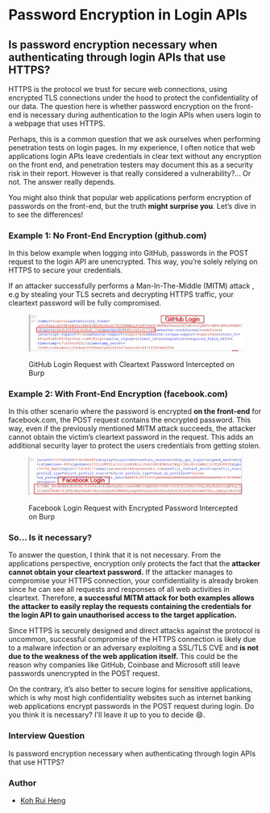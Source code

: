 # Password Encryption in Login APIs

## Is password encryption necessary when authenticating through login APIs that use HTTPS?

HTTPS is the protocol we trust for secure web connections, using encrypted TLS connections under the hood to protect the confidentiality of our data. The question here is whether password encryption on the front-end is necessary during authentication to the login APIs when users login to a webpage that uses HTTPS.

Perhaps, this is a common question that we ask ourselves when performing penetration tests on login pages. In my experience, I often notice that web applications login APIs leave credentials in clear text without any encryption on the front end, and penetration testers may document this as a security risk in their report. However is that really considered a vulnerability?... Or not. The answer really depends.

You might also think that popular web applications perform encryption of passwords on the front-end, but the truth **might surprise you**. Let’s dive in to see the differences!

### Example 1: No Front-End Encryption (github.com)

In this below example when logging into GitHub, passwords in the POST request to the login API are unencrypted. This way, you’re solely relying on HTTPS to secure your credentials.

If an attacker successfully performs a Man-In-The-Middle (MITM) attack , e.g by stealing your TLS secrets and decrypting HTTPS traffic, your cleartext password will be fully compromised.

<figure><img src="../.gitbook/assets/image (1).png" alt=""><figcaption><p>GitHub Login Request with Cleartext Password Intercepted on Burp</p></figcaption></figure>

### Example 2: With Front-End Encryption (facebook.com)

In this other scenario where the password is encrypted **on the front-end** for facebook.com, the POST request contains the encrypted password. This way, even if the previously mentioned MITM attack succeeds, the attacker cannot obtain the victim’s cleartext password in the request. This adds an additional security layer to protect the users credentials from getting stolen.

<figure><img src="../.gitbook/assets/image.png" alt=""><figcaption><p>Facebook Login Request with Encrypted Password Intercepted on Burp</p></figcaption></figure>

### **So… Is it necessary?**

To answer the question, I think that it is not necessary. From the applications perspective, encryption only protects the fact that the **attacker cannot obtain your cleartext password.** If the attacker manages to compromise your HTTPS connection, your confidentiality is already broken since he can see all requests and responses of all web activities in cleartext. Therefore, **a successful MITM attack for both examples allows the attacker to easily replay the requests containing the credentials for the login API to gain unauthorised access to the target application.**

Since HTTPS is securely designed and direct attacks against the protocol is uncommon, successful compromise of the HTTPS connection is likely due to a malware infection or an adversary exploiting a SSL/TLS CVE and **is not due to the weakness of the web application itself.** This could be the reason why companies like GitHub, Coinbase and Microsoft still leave passwords unencrypted in the POST request.

On the contrary, it’s also better to secure logins for sensitive applications, which is why most high confidentiality websites such as internet banking web applications encrypt passwords in the POST request during login. Do you think it is necessary? I'll leave it up to you to decide :smile:.

### **Interview Question**

Is password encryption necessary when authenticating through login APIs that use HTTPS?

### Author

* [Koh Rui Heng ](https://github.com/n0mi1k)
